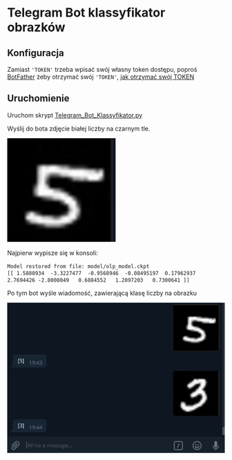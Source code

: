 
# Telegram Bot klassyfikator obrazków

## Konfiguracja

Zamiast `'TOKEN'` trzeba wpisać swój własny token dostępu, poproś [BotFather](https://t.me/botfather) żeby otrzymać swój `'TOKEN'`, 
[jak otrzymać swój TOKEN](https://core.telegram.org/bots#6-botfather)

## Uruchomienie

Uruchom skrypt [Telegram_Bot_Klassyfikator.py](https://github.com/awitwicki/Programming/blob/master/Koncowy_Projekt/Telegram_Bot_Klassyfikator.py)

Wyślij do bota zdjęcie białej liczby na czarnym tle.

![image](https://github.com/awitwicki/Programming/blob/master/Koncowy_Projekt/img/photo.jpg)

Najpierw wypisze się w konsoli:

```
Model restored from file: model/olp_model.ckpt
[[ 1.5880934  -3.3227477  -0.9568946  -0.08495197  0.17962937  2.7694426 -2.8008049   0.6884552   1.2097203   0.7300641 ]]
```

Po tym bot wyśle wiadomość, zawierającą klasę liczby na obrazku

![Image](https://github.com/awitwicki/Programming/blob/master/Koncowy_Projekt/img/example.PNG)
